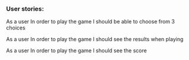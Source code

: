 ### User stories:
As a user
In order to play the game
I should be able to choose from 3 choices

As a user
In order to play the game 
I should see the results when playing

As a user
In order to play the game
I should see the score